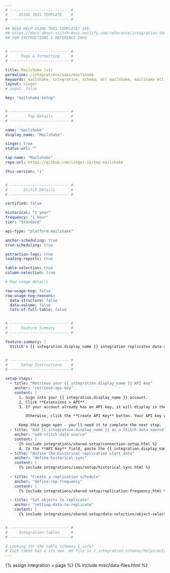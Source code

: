 ```yaml
---
# -------------------------- #
#     USING THIS TEMPLATE    #
# -------------------------- #

## NEED HELP USING THIS TEMPLATE? SEE:
## https://docs-about-stitch-docs.netlify.com/reference/integration-templates/saas/
## FOR INSTRUCTIONS & REFERENCE INFO


# -------------------------- #
#      Page & Formatting     #
# -------------------------- #

title: Mailshake (v1)
permalink: /integrations/saas/mailshake
keywords: mailshake, integration, schema, etl mailshake, mailshake etl, mailshake schema
layout: singer
# input: false

key: "mailshake-setup"


# -------------------------- #
#         Tap Details        #
# -------------------------- #

name: "mailshake"
display_name: "Mailshake"

singer: true
status-url: ""

tap-name: "Mailshake"
repo-url: https://github.com/singer-io/tap-mailshake

this-version: "1"


# -------------------------- #
#       Stitch Details       #
# -------------------------- #

certified: false

historical: "1 year"
frequency: "1 hour"
tier: "Standard"

api-type: "platform.mailshake"

anchor-scheduling: true
cron-scheduling: true

extraction-logs: true
loading-reports: true

table-selection: true
column-selection: true

# Row usage details

row-usage-hog: false
row-usage-hog-reasons:
  data-structure: false
  data-volume: false
  lots-of-full-table: false


# -------------------------- #
#      Feature Summary       #
# -------------------------- #

feature-summary: |
  Stitch's {{ integration.display_name }} integration replicates data using the {{ integration.api | flatify | strip }}. Refer to the [Schema](#schema) section for a list of objects available for replication.


# -------------------------- #
#      Setup Instructions    #
# -------------------------- #

setup-steps:
  - title: "Retrieve your {{ integration.display_name }} API key"
    anchor: "retrieve-api-key"
    content: |
      1. Sign into your {{ integration.display_name }} account.
      2. Click **Extensions > API**.
      3. If your account already has an API key, it will display in the **Your Access** section of the page.

         Otherwise, click the **Create API Key** button. Your API key will display on the page.

      Keep this page open - you'll need it to complete the next step.
  - title: "Add {{ integration.display_name }} as a Stitch data source"
    anchor: "add-stitch-data-source"
    content: |
      {% include integrations/shared-setup/connection-setup.html %}
      4. In the **API Key** field, paste the {{ integration.display_name }} API key you retrieved in [Step 1](#retrieve-api-key).
  - title: "Define the historical replication start date"
    anchor: "define-historical-sync"
    content: |
      {% include integrations/saas/setup/historical-sync.html %}
  
  - title: "Create a replication schedule"
    anchor: "define-rep-frequency"
    content: |
      {% include integrations/shared-setup/replication-frequency.html %}

  - title: "Set objects to replicate"
    anchor: "setting-data-to-replicate"
    content: |
      {% include integrations/shared-setup/data-selection/object-selection.html %}


# -------------------------- #
#     Integration Tables     #
# -------------------------- #

# Looking for the table schemas & info?
# Each table has a its own .md file in /_integration-schemas/helpscout/v1
---
```

{% assign integration = page %}
{% include misc/data-files.html %}